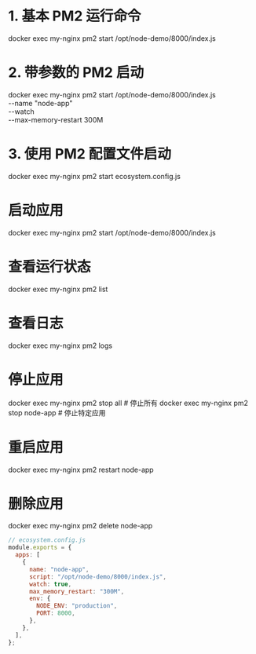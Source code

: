 # 1. 基本 PM2 运行命令

docker exec my-nginx pm2 start /opt/node-demo/8000/index.js

# 2. 带参数的 PM2 启动

docker exec my-nginx pm2 start /opt/node-demo/8000/index.js \
 --name "node-app" \
 --watch \
 --max-memory-restart 300M

# 3. 使用 PM2 配置文件启动

docker exec my-nginx pm2 start ecosystem.config.js

# 启动应用

docker exec my-nginx pm2 start /opt/node-demo/8000/index.js

# 查看运行状态

docker exec my-nginx pm2 list

# 查看日志

docker exec my-nginx pm2 logs

# 停止应用

docker exec my-nginx pm2 stop all # 停止所有
docker exec my-nginx pm2 stop node-app # 停止特定应用

# 重启应用

docker exec my-nginx pm2 restart node-app

# 删除应用

docker exec my-nginx pm2 delete node-app

```js
// ecosystem.config.js
module.exports = {
  apps: [
    {
      name: "node-app",
      script: "/opt/node-demo/8000/index.js",
      watch: true,
      max_memory_restart: "300M",
      env: {
        NODE_ENV: "production",
        PORT: 8000,
      },
    },
  ],
};
```
